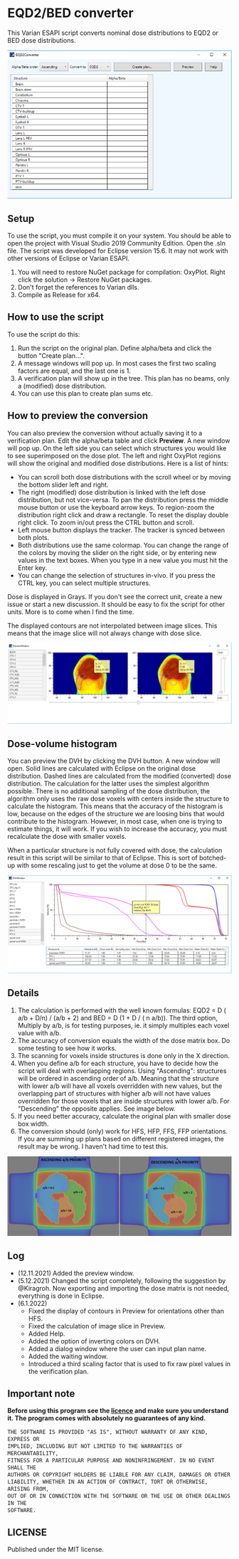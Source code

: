 # EQD2/BED converter
This Varian ESAPI script converts nominal dose distributions to EQD2 or BED dose distributions.

![image](image_asc2.png)

## Setup

To use the script, you must compile it on your system. You should be able to open the project with Visual Studio 2019 Community Edition. Open the .sln file. 
The script was developed for Eclipse version 15.6. It may not work with other versions of Eclipse or Varian ESAPI.

1. You will need to restore NuGet package for compilation: OxyPlot. Right click the solution -> Restore NuGet packages.
2. Don't forget the references to Varian dlls.
3. Compile as Release for x64.

## How to use the script

To use the script do this:

1. Run the script on the original plan. Define alpha/beta and click the button "Create plan...".
2. A message windows will pop up. In most cases the first two scaling factors are equal, and the last one is 1. 
3. A verification plan will show up in the tree. This plan has no beams, only a (modified) dose distribution.
4. You can use this plan to create plan sums etc.


## How to preview the conversion

You can also preview the conversion without actually saving it to a verification plan. Edit the alpha/beta table and click **Preview**. A new window will pop up. On the left side you can select which structures you would like to see superimposed on the dose plot. The left and right OxyPlot regions will show the original and modified dose distributions. Here is a list of hints:

* You can scroll both dose distributions with the scroll wheel or by moving the bottom slider left and right.
* The right (modified) dose distribution is linked with the left dose distribution, but not vice-versa. To pan the distribution press the middle mouse button or use the keyboard arrow keys. To region-zoom the distribution right click and draw a rectangle. To reset the display double right click. To zoom in/out press the CTRL button and scroll.
* Left mouse button displays the tracker. The tracker is synced between both plots.
* Both distributions use the same colormap. You can change the range of the colors by moving the slider on the right side, or by entering new values in the text boxes. When you type in a new value you must hit the Enter key.
* You can change the selection of structures in-vivo. If you press the CTRL key, you can select multiple structures.

Dose is displayed in Grays. If you don't see the correct unit, create a new issue or start a new discussion. It should be easy to fix the script for other units. More is to come when I find the time.

The displayed contours are not interpolated between image slices. This means that the image slice will not always change with dose slice.

![image](image_asc3.png)

## Dose-volume histogram

You can preview the DVH by clicking the DVH button. A new window will open. Solid lines are calculated with Eclipse on the original dose distribution. Dashed lines are calculated from the modified (converted) dose distribution. The calculation for the latter uses the simplest algorithm possible. There is no additional sampling of the dose distribution, the algorithm only uses the raw dose voxels with centers inside the structure to calculate the histogram. This means that the accuracy of the histogram is low, because on the edges of the structure we are loosing bins that would contribute to the histogram. However, in most case, when one is trying to estimate things, it will work. If you wish to increase the accuracy, you must recalculate the dose with smaller voxels.

When a particular structure is not fully covered with dose, the calculation result in this script will be similar to that of Eclipse. This is sort of botched-up with some rescaling just to get the volume at dose 0 to be the same.

![image](image_asc4.png)


## Details

1. The calculation is performed with the well known formulas: EQD2 = D ( a/b + D/n) / (a/b + 2) and BED = D (1 + D / ( n a/b)). The third option, Multiply by a/b, is for testing purposes, ie. it simply multiples each voxel value with a/b.
2. The accuracy of conversion equals the width of the dose matrix box. Do some testing to see how it works.
3. The scanning for voxels inside structures is done only in the X direction.
4. When you define a/b for each structure, you have to decide how the script will deal with overlapping regions. Using "Ascending": structures will be ordered in ascending order of a/b. Meaning that the structure with lower a/b will have all voxels overridden with new values, but the overlapping part of structures with higher a/b will not have values overridden for those voxels that are inside structures with lower a/b. For "Descending" the opposite applies. See image below.
5. If you need better accuracy, calculate the original plan with smaller dose box width.
6. The conversion should (only) work for HFS, HFP, FFS, FFP orientations. If you are summing up plans based on different registered images, the result may be wrong. I haven't had time to test this.


![image](image_asc.png)


## Log

* (12.11.2021) Added the preview window.
* (5.12.2021) Changed the script completely, following the suggestion by @Kiragroh. Now exporting and importing the dose matrix is not needed, everything is done in Eclipse.
* (6.1.2022) 
	* Fixed the display of contours in Preview for orientations other than HFS.
	* Fixed the calculation of image slice in Preview.
	* Added Help.
	* Added the option of inverting colors on DVH.
	* Added a dialog window where the user can input plan name.
	* Added the waiting window.
	* Introduced a third scaling factor that is used to fix raw pixel values in the verification plan. 


## Important note

**Before using this program see the [licence](https://github.com/brjdenis/VarianESAPI-EQD2Converter/blob/master/LICENSE) and make sure you understand it. The program comes with absolutely no guarantees of any kind.**

```
THE SOFTWARE IS PROVIDED "AS IS", WITHOUT WARRANTY OF ANY KIND, EXPRESS OR
IMPLIED, INCLUDING BUT NOT LIMITED TO THE WARRANTIES OF MERCHANTABILITY,
FITNESS FOR A PARTICULAR PURPOSE AND NONINFRINGEMENT. IN NO EVENT SHALL THE
AUTHORS OR COPYRIGHT HOLDERS BE LIABLE FOR ANY CLAIM, DAMAGES OR OTHER
LIABILITY, WHETHER IN AN ACTION OF CONTRACT, TORT OR OTHERWISE, ARISING FROM,
OUT OF OR IN CONNECTION WITH THE SOFTWARE OR THE USE OR OTHER DEALINGS IN THE
SOFTWARE.
```


## LICENSE

Published under the MIT license. 